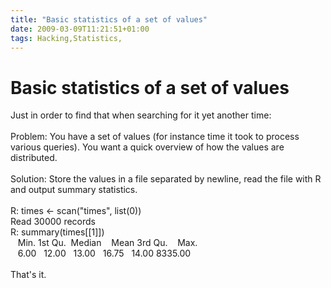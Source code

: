 ```yaml
---
title: "Basic statistics of a set of values"
date: 2009-03-09T11:21:51+01:00
tags: Hacking,Statistics,
---
```


# Basic statistics of a set of values


Just in order to find that when searching for it yet another time:<br><br>Problem: You have a set of values (for 
instance time it took to process various queries). You want a quick overview of how the values are 
distributed.<br><br>Solution: Store the values in a file separated by newline, read the file with R and output summary 
statistics.<br><br>R: times <- scan("times", list(0))<br>Read 30000 records<br>R: summary(times[[1]])<br>   Min. 1st 
Qu.  Median    Mean 3rd Qu.    Max.<br>   6.00   12.00   13.00   16.75   14.00 8335.00<br><br>That's it.

